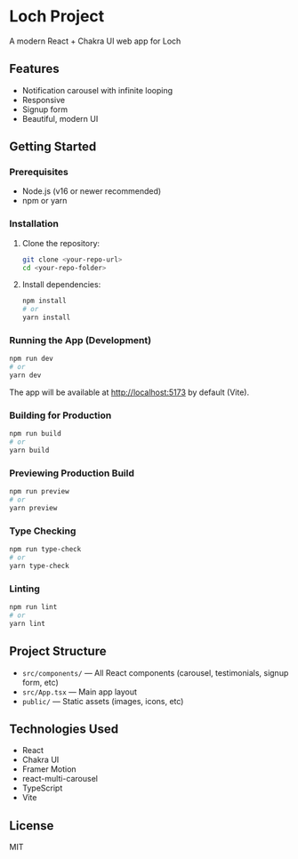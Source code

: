 # Loch Project

A modern React + Chakra UI web app for Loch

## Features

- Notification carousel with infinite looping
- Responsive
- Signup form
- Beautiful, modern UI

## Getting Started

### Prerequisites

- Node.js (v16 or newer recommended)
- npm or yarn

### Installation

1. Clone the repository:

   ```bash
   git clone <your-repo-url>
   cd <your-repo-folder>
   ```

2. Install dependencies:
   ```bash
   npm install
   # or
   yarn install
   ```

### Running the App (Development)

```bash
npm run dev
# or
yarn dev
```

The app will be available at [http://localhost:5173](http://localhost:5173) by default (Vite).

### Building for Production

```bash
npm run build
# or
yarn build
```

### Previewing Production Build

```bash
npm run preview
# or
yarn preview
```

### Type Checking

```bash
npm run type-check
# or
yarn type-check
```

### Linting

```bash
npm run lint
# or
yarn lint
```

## Project Structure

- `src/components/` — All React components (carousel, testimonials, signup form, etc)
- `src/App.tsx` — Main app layout
- `public/` — Static assets (images, icons, etc)

## Technologies Used

- React
- Chakra UI
- Framer Motion
- react-multi-carousel
- TypeScript
- Vite

## License

MIT
